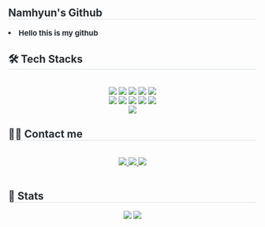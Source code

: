 <div style="text-align: left;"> 
    <h2 style="border-bottom: 1px solid #d8dee4; color: #282d33;"> Namhyun's Github </h2>  
    <div style="font-weight: 700; font-size: 15px; text-align: left; color: #282d33;"> <li> Hello this is my github </div> 
    </div>
    <div style="text-align: left;">
    <h2 style="border-bottom: 1px solid #d8dee4; color: #282d33;"> 🛠️ Tech Stacks </h2> <br> 
    <div  align= "center"> <img src="https://img.shields.io/badge/Git-F05032?style=flat-square&logo=Git&logoColor=white">
          <img src="https://img.shields.io/badge/Github-181717?style=flat-square&logo=Github&logoColor=white">
          <img src="https://img.shields.io/badge/Docker-2496ED?style=flat-square&logo=Docker&logoColor=white">
          <img src="https://img.shields.io/badge/Notion-000000?style=flat-square&logo=Notion&logoColor=white">
          <img src="https://img.shields.io/badge/Oracle-F80000?style=flat-square&logo=Oracle&logoColor=white">
          <br/><img src="https://img.shields.io/badge/Linux-FCC624?style=flat-square&logo=Linux&logoColor=white">
          <img src="https://img.shields.io/badge/C-A8B9CC?style=flat-square&logo=C&logoColor=white">
          <img src="https://img.shields.io/badge/Python-3776AB?style=flat-square&logo=Python&logoColor=white">
          <img src="https://img.shields.io/badge/Django-092E20?style=flat-square&logo=Django&logoColor=white">
          <img src="https://img.shields.io/badge/HTML5-E34F26?style=flat-square&logo=HTML5&logoColor=white">
          <br/><img src="https://img.shields.io/badge/MySQL-4479A1?style=flat-square&logo=MySQL&logoColor=white">
          </div>
    </div>
    <div style="text-align: left;">
    <h2 style="border-bottom: 1px solid #d8dee4; color: #282d33;"> 🧑‍💻 Contact me </h2> <br> 
    <div align= "center"> <a href=namhyungo> <img src="https://img.shields.io/badge/Instagram-E4405F?style=flat-square&logo=Instagram&logoColor=white&link=namhyungo"> </a>
         <a href=https://go-top.tistory.com/> <img src="https://img.shields.io/badge/Tistory-000000?style=flat-square&logo=Tistory&logoColor=white&link=https://go-top.tistory.com/"> </a>
         <a href=https://rhskagus.notion.site/CTF-write-up-d1d31877ecca4962b241374e5aa6d838?pvs=4> <img src="https://img.shields.io/badge/Notion-000000?style=flat-square&logo=Notion&logoColor=white&link=https://rhskagus.notion.site/CTF-write-up-d1d31877ecca4962b241374e5aa6d838?pvs=4"> </a>
          </div>  <br> 
    <div align= "center">  </div> 
    </div>
    <div style="text-align: left;"> 
    <h2 style="border-bottom: 1px solid #d8dee4; color: #282d33;"> 🏅 Stats </h2> <div align= "center"> <img src="https://github-readme-stats.vercel.app/api?username=NamhyeonKo&bg_color=180,00000000,f7f3f3&title_color=554e4e&text_color=554e4e"
         /> <img src="https://github-readme-stats.vercel.app/api/top-langs/?username=NamhyeonKo&layout=compact&bg_color=180,00000000,f7f3f3&title_color=554e4e&text_color=554e4e"
           /> </div> 
    </div>
